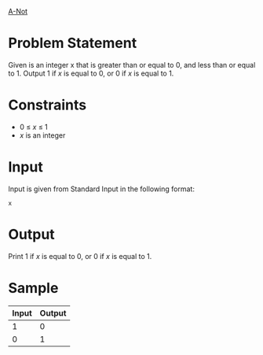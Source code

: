[A-Not](https://atcoder.jp/contests/abc178/tasks/abc178_a)
# Problem Statement
Given is an integer x that is greater than or equal to 0, and less than or equal to 1. Output 1 if *x* is equal to 0, or 0 if *x* is equal to 1.
# Constraints
* 0 ≤ *x* ≤ 1
* *x* is an integer
# Input
Input is given from Standard Input in the following format:
```
x
```
# Output
Print 1 if *x* is equal to 0, or 0 if *x* is equal to 1.
# Sample
|Input|Output|
|-|-|
|1|0|
|0|1|
